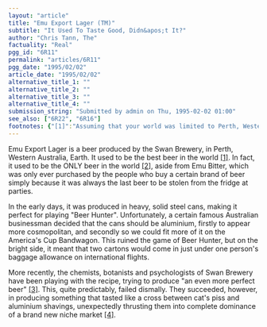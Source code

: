```yaml
---
layout: "article"
title: "Emu Export Lager (TM)"
subtitle: "It Used To Taste Good, Didn&apos;t It?"
author: "Chris Tann, The"
factuality: "Real"
pgg_id: "6R11"
permalink: "articles/6R11"
pgg_date: "1995/02/02"
article_date: "1995/02/02"
alternative_title_1: ""
alternative_title_2: ""
alternative_title_3: ""
alternative_title_4: ""
submission_string: "Submitted by admin on Thu, 1995-02-02 01:00"
see_also: ["6R22", "6R16"]
footnotes: {"[1]":"Assuming that your world was limited to Perth, Western Australia, Earth.","[2]":"See footnote [1]","[3]":"Unfortunately, the linguists were left out of the discussions.","[4]":"Comprised of people that like beer that tastes like a cross between cat's piss and aluminium shavings, admittedly a rather small niche."}
---
```

<div>
<p>Emu Export Lager is a beer produced by the Swan Brewery, in Perth, Western Australia, Earth. It used to be the best beer in the world <a href="#footnotes.1" class="footnote-link">[1]</a>. In fact, it used to be the ONLY beer in the world <a href="#footnotes.2" class="footnote-link">[2]</a>, aside from Emu Bitter, which was only ever purchased by the people who buy a certain brand of beer simply because it was always the last beer to be stolen from the fridge at parties.</p>
<p>In the early days, it was produced in heavy, solid steel cans, making it perfect for playing "Beer Hunter". Unfortunately, a certain famous Australian businessman decided that the cans should be aluminium, firstly to appear more cosmopolitan, and secondly so we could fit more of it on the America's Cup Bandwagon. This ruined the game of Beer Hunter, but on the bright side, it meant that two cartons would come in just under one person's baggage allowance on international flights.</p>
<p>More recently, the chemists, botanists and psychologists of Swan Brewery have been playing with the recipe, trying to produce "an even more perfect beer" <a href="#footnotes.3" class="footnote-link">[3]</a>. This, quite predictably, failed dismally. They succeeded, however, in producing something that tasted like a cross between cat's piss and aluminium shavings, unexpectedly thrusting them into complete dominance of a brand new niche market <a href="#footnotes.4" class="footnote-link">[4]</a>.</p>
</div>
